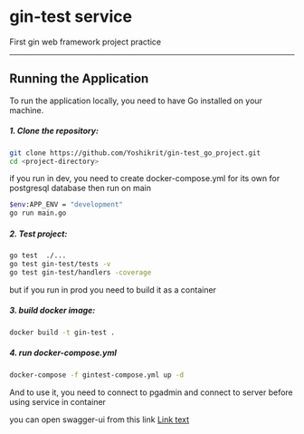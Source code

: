 # gin-test service
First gin web framework project practice

---

## Running the Application

To run the application locally, you need to have Go installed on your machine.

##### 1. Clone the repository:

```bash
git clone https://github.com/Yoshikrit/gin-test_go_project.git
cd <project-directory>
```

if you run in dev, you need to create docker-compose.yml for its own for postgresql database
then run on main

```bash
$env:APP_ENV = "development"
go run main.go
```

##### 2. Test project:

```bash
go test  ./...                     
go test gin-test/tests -v 
go test gin-test/handlers -coverage
```
but if you run in prod you need to build it as a container 

##### 3. build docker image:

```bash
docker build -t gin-test .
```

##### 4. run docker-compose.yml

```bash
docker-compose -f gintest-compose.yml up -d
```
And to use it, you need to connect to pgadmin and connect to server before using service in container

you can open swagger-ui from this link
[Link text](http://localhost:8081/swagger/index.html#)